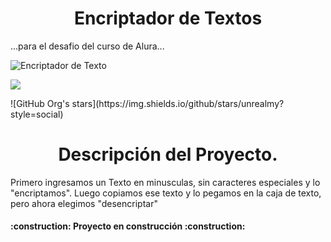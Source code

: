 <h1 align="center"> Encriptador de Textos </h1>
 <p align="left">...para el desafio del curso de Alura...</p>
 
 ![Encriptador de Texto](https://github.com/user-attachments/assets/fe9e3dfd-b305-4c70-af85-6d10bdb42826)
 
<p align="left">
   <img src="https://img.shields.io/badge/STATUS-EN%20DESAROLLO-green">
   </p>
 ![GitHub Org's stars](https://img.shields.io/github/stars/unrealmy?style=social)
 
<h1 align="center"> Descripción del Proyecto. </h1>
 
Primero ingresamos un Texto en minusculas, sin caracteres especiales y lo "encriptamos".
Luego copiamos ese texto y lo pegamos en la caja de texto, pero ahora elegimos "desencriptar"

<h4 align="left">
:construction: Proyecto en construcción :construction:
</h4>
